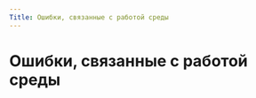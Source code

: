 ```yaml
---
Title: Ошибки, связанные с работой среды
---
```



Ошибки, связанные с работой среды
=================================
